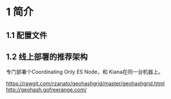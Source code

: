 # 1 简介

## 1.1 配置文件



## 1.2 线上部署的推荐架构

专门部署个Coordinating Only ES Node，和 Kiana在同一台机器上。



https://rawgit.com/rzanato/geohashgrid/master/geohashgrid.html
http://geohash.gofreerange.com/